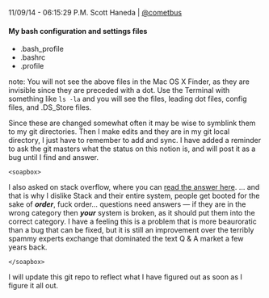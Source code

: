 11/09/14 - 06:15:29 P.M.
Scott Haneda | [@cometbus](https://twitter.com/cometbus)

#### My bash configuration and settings files

* .bash_profile
* .bashrc
* .profile

note: You will not see the above files in the Mac OS X Finder, as they are invisible since they are preceded with a dot.  Use the Terminal with something like `ls -la` and you will see the files, leading dot files, config files, and .DS_Store files.

Since these are changed somewhat often it may be wise to symblink them to my git directories.  Then I make edits and they are in my git local directory, I just have to remember to add and sync.  I have added a reminder to ask the git masters what the status on this notion is, and will post it as a bug until I find and answer.

	<soapbox>

I also asked on stack overflow, where you can [read the answer here](http://stackoverflow.com/questions/26519144/what-is-the-best-workflow-for-rapidly-changing-files). … and that is why I dislike Stack and their entire system, people get booted for the sake of ***order***, fuck order… questions need answers — if they are in the wrong category then ***your*** system is broken, as it should put them into the correct category.  I have a feeling this is a problem that is more beauroratic than a bug that can be fixed, but it is still an improvement over the terribly spammy experts exchange that dominated the text Q & A market a few years back.

	</soapbox>

I will update this git repo to reflect what I have figured out as soon as I figure it all out.